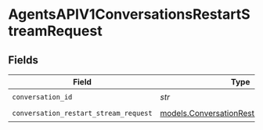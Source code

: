 # AgentsAPIV1ConversationsRestartStreamRequest


## Fields

| Field                                                                                    | Type                                                                                     | Required                                                                                 | Description                                                                              |
| ---------------------------------------------------------------------------------------- | ---------------------------------------------------------------------------------------- | ---------------------------------------------------------------------------------------- | ---------------------------------------------------------------------------------------- |
| `conversation_id`                                                                        | *str*                                                                                    | :heavy_check_mark:                                                                       | N/A                                                                                      |
| `conversation_restart_stream_request`                                                    | [models.ConversationRestartStreamRequest](../models/conversationrestartstreamrequest.md) | :heavy_check_mark:                                                                       | N/A                                                                                      |